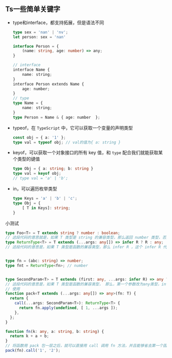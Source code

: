 ## Ts一些简单关键字

* type和interface，都支持拓展，但是语法不同

  ```typescript
  type sex = 'nan' | 'nv';
  let person: sex = 'nan'
  ```

  ```typescript
  interface Person = {
      (name: string, age: number) => any;
  }
  ```

  ```typescript
  // interface
  interface Name { 
      name: string; 
  }
  interface Person extends Name { 
      age: number; 
  }
  // type
  type Name = { 
      name: string; 
  }
  type Person = Name & { age: number  };
  ```

* typeof，在 `TypeScript` 中，它可以获取一个变量的声明类型

  ```typescript
  const obj = { a: '1' };
  type val = typeof obj; // val的值为{ a: string } 
  ```

* keyof，可以获取一个对象接口的所有 key 值，和 `type` 配合我们就能获取某个类型的键值
  ```typescript
  type Obj = { a: string; b: string }
  type val = keyof obj;
  // type val = 'a' | 'b';
  ```

* in，可以遍历枚举类型

  ```typescript
  type Keys = 'a' | 'b' | 'c';
  type Obj = { 
      [ T in Keys]: string;
  }
  ```

小测试

```typescript
type Foo<T> = T extends string ? number : boolean;
// 这段代码的意思就是，如果 T 类型是 string 的兼容类型，那么返回 number 类型，否则返回 boolean 类型。
type ReturnType<T> = T extends (...args: any[]) => infer R ? R : any;
// 这段代码的意思是，如果 T 类型是函数的兼容类型，那么 infer R ，这个 infer R 代表的是推断这个函数的返回类型为 R 并且返回。


type fn = (abc: string) => number;
type fnt = ReturnType<fn>; // number


type SecondParam<T> = T extends (first: any, ...args: infer R) => any ? R : any;
// 这段代码的意思是，如果 T 类型是函数的兼容类型， 那么，第一个参数改为any类型，infer 第二个之后的入参类型并且返回，否则返回any
// 使用
function pack<T extends (...args: any[]) => any>(fn: T) {
  return {
    call(...args: SecondParam<T>): ReturnType<T> {
      return fn.apply(undefined, [ 1, ...args ]);
    },
  };
}

function fn(k: any, a: string, b: string) {
  return k + a + b;
}
// 将函数用 pack 包一层之后，就可以直接用 call 调用 fn 方法，并且能够省去第一个固定入参。
pack(fn).call('1', '2');
```


